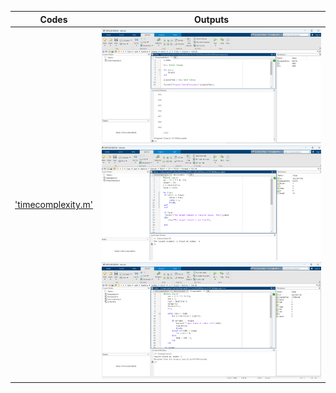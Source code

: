 | Codes | Outputs |
|-------|--------|
|['timecomplexity.m'](./Codes/timecomplexity.m)|![01.png](./Outputs/01.png)![02.png](./Outputs/02.png)![03.png](./Outputs/03.png)|


